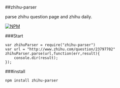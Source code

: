 ##zhihu-parser

parse zhihu question page and zhihu daily.

[![NPM](https://nodei.co/npm/zhihu-parser.png?downloads=true&downloadRank=true&stars=true)](https://nodei.co/npm/zhihu-parser/)

###Start

	var zhihuParser = require("zhihu-parser")
	var url = "http://www.zhihu.com/question/23797702"
	zhihuParser.parse(url,function(err,result){
		console.dir(result);
	});

###install

	npm install zhihu-parser
